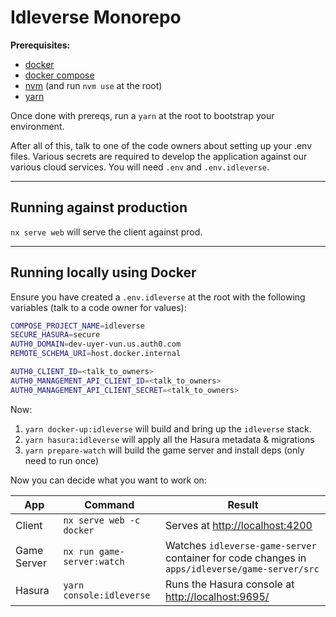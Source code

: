 # Idleverse Monorepo

**Prerequisites:**

- [docker](https://docs.docker.com/get-docker/)
- [docker compose](https://docs.docker.com/compose/install/)
- [nvm](https://github.com/nvm-sh/nvm#installing-and-updating) (and run `nvm use` at the root)
- [yarn](https://classic.yarnpkg.com/lang/en/docs/install/)

Once done with prereqs, run a `yarn` at the root to bootstrap your environment.

After all of this, talk to one of the code owners about setting up your .env files. Various secrets are required to develop the application against our various cloud services. You will need `.env` and `.env.idleverse`.

---

## Running against production

`nx serve web` will serve the client against prod.

---

## Running locally using Docker

Ensure you have created a `.env.idleverse` at the root with the following variables (talk to a code owner for values):

```bash
COMPOSE_PROJECT_NAME=idleverse
SECURE_HASURA=secure
AUTH0_DOMAIN=dev-uyer-vun.us.auth0.com
REMOTE_SCHEMA_URI=host.docker.internal

AUTH0_CLIENT_ID=<talk_to_owners>
AUTH0_MANAGEMENT_API_CLIENT_ID=<talk_to_owners>
AUTH0_MANAGEMENT_API_CLIENT_SECRET=<talk_to_owners>
```

Now:

1. `yarn docker-up:idleverse` will build and bring up the `idleverse` stack.
2. `yarn hasura:idleverse` will apply all the Hasura metadata & migrations
3. `yarn prepare-watch` will build the game server and install deps (only need to run once)

Now you can decide what you want to work on:

| App         | Command                    | Result                                                                                         |
| ----------- | -------------------------- | ---------------------------------------------------------------------------------------------- |
| Client      | `nx serve web -c docker`   | Serves at <http://localhost:4200>                                                              |
| Game Server | `nx run game-server:watch` | Watches `idleverse-game-server` container for code changes in `apps/idleverse/game-server/src` |
| Hasura      | `yarn console:idleverse`   | Runs the Hasura console at <http://localhost:9695/>                                            |
